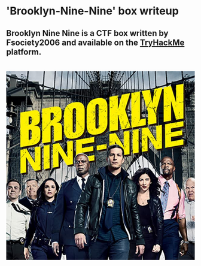 # 'Brooklyn-Nine-Nine' box writeup
## Brooklyn Nine Nine is a CTF box written by Fsociety2006 and available on the [TryHackMe](https://tryhackme.com/) platform.
# ![bg](images/background.jpeg?raw=true "Title")
